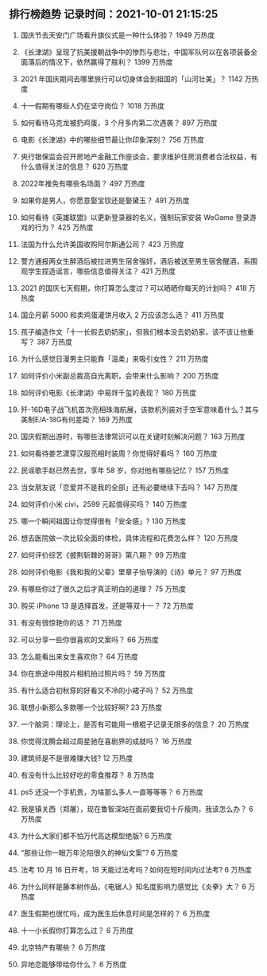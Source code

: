 
## 排行榜趋势 记录时间：2021-10-01 21:15:25
  
  1. 国庆节去天安门广场看升旗仪式是一种什么体验？ 1949 万热度
    
  2. 《长津湖》呈现了抗美援朝战争中的惨烈与悲壮，中国军队何以在各项装备全面落后的情况下，依然赢得了胜利？ 1399 万热度
    
  3. 2021 年国庆期间去哪里旅行可以切身体会到祖国的「山河壮美」？ 1142 万热度
    
  4. 十一假期有哪些人仍在坚守岗位？ 1018 万热度
    
  5. 如何看待马克龙被扔鸡蛋，3 个月多内第二次遇袭？ 897 万热度
    
  6. 电影《长津湖》中的哪些细节最让你印象深刻？ 756 万热度
    
  7. 央行银保监会召开房地产金融工作座谈会，要求维护住房消费者合法权益，有什么值得关注的信息？ 620 万热度
    
  8. 2022年推免有哪些名场面？ 497 万热度
    
  9. 如果你是男人，你愿意娶宝钗还是娶黛玉？ 491 万热度
    
  10. 如何看待《英雄联盟》以更新登录器的名义，强制玩家安装 WeGame 登录游戏的行为？ 425 万热度
    
  11. 法国为什么允许美国收购阿尔斯通公司？ 423 万热度
    
  12. 警方通报两女生醉酒后被拉进男生宿舍强奸，酒后被送至男生宿舍醒酒，系围观学生捏造谣言，哪些信息值得关注？ 421 万热度
    
  13. 2021 的国庆七天假期，你打算怎么度过？可以晒晒你每天的计划吗？ 418 万热度
    
  14. 国企月薪  5000 和卖鸡蛋灌饼月收入 2 万应该怎么选？ 411 万热度
    
  15. 孩子编造作文「十一长假去奶奶家」，但我们根本没去奶奶家，该不该让他重写？ 387 万热度
    
  16. 为什么感觉日漫男主只能靠「温柔」来吸引女性？ 211 万热度
    
  17. 如何评价小米副总裁高自光离职，会带来什么影响？ 200 万热度
    
  18. 如何评价电影《长津湖》中易烊千玺的表现？ 180 万热度
    
  19. 歼-16D电子战飞机首次亮相珠海航展，该款机列装对于空军意味着什么？其与美制E/A-18G有何差距？ 169 万热度
    
  20. 国庆假期出游时，有哪些法律常识可以在关键时刻解决问题？ 163 万热度
    
  21. 如何看待娄艺潇穿汉服亮相时装周？你觉得好看吗？ 160 万热度
    
  22. 民谣歌手赵已然去世，享年 58 岁，你对他有哪些记忆？ 157 万热度
    
  23. 当女朋友说「恋爱并不是我的全部」还有必要继续下去吗？ 147 万热度
    
  24. 如何评价小米 civi，2599 元起值得买吗？ 140 万热度
    
  25. 哪一个瞬间祖国让你觉得很有「安全感」? 130 万热度
    
  26. 想去医院做一次比较全面的体检，具体流程和花费怎么样？ 120 万热度
    
  27. 如何评价综艺《披荆斩棘的哥哥》第八期？ 99 万热度
    
  28. 如何评价电影《我和我的父辈》里章子怡导演的《诗》单元？ 97 万热度
    
  29. 有哪些你过了很久之后才真正明白的道理？ 75 万热度
    
  30. 购买 iPhone 13 是选择首发，还是等双十一？ 72 万热度
    
  31. 有没有很惊艳你的话？ 71 万热度
    
  32. 可以分享一些你很喜欢的文案吗？ 66 万热度
    
  33. 怎么能看出来女生喜欢你？ 64 万热度
    
  34. 你在旅途中用胶片相机拍过照片吗？ 59 万热度
    
  35. 有什么适合初秋穿的好看又不冷的小裙子吗？ 52 万热度
    
  36. 联想小新那么多款哪一个比较好啊? 23 万热度
    
  37. 一个脑洞：理论上，是否有可能用一根棍子记录无限多的信息？ 20 万热度
    
  38. 你觉得沈腾会超过周星驰在喜剧界的成就吗？ 16 万热度
    
  39. 建筑师是不是很难赚大钱? 12 万热度
    
  40. 有没有什么比较好吃的零食推荐？ 8 万热度
    
  41. ps5 还没一个手机贵，为啥那么多人一直等等等？ 6 万热度
    
  42. 我是镇关西（郑屠），现在鲁智深站在面前要我切十斤瘦肉，我该怎么办？ 6 万热度
    
  43. 为什么大家们都不怕万代高达模型绝版? 6 万热度
    
  44. “那些让你一眼万年沦陷很久的神仙文案”? 6 万热度
    
  45. 法考 10 月 16 日开考，18 天能过法考吗？如何在短时间内过法考? 6 万热度
    
  46. 为什么同样是藤本树作品，《电锯人》知名度影响力感觉比《炎拳》大？ 6 万热度
    
  47. 医生假期也很忙吗，成为医生后休息时间是怎样的？ 6 万热度
    
  48. 十一小长假你打算怎么过？ 6 万热度
    
  49. 北京特产有哪些？ 6 万热度
    
  50. 异地恋能够带给你什么？ 6 万热度
    